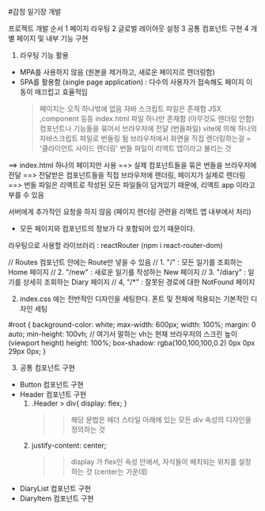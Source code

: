 #감정 일기장 개발

프로젝트 개발 순서
1 페이지 라우팅
2 글로벌 레이아웃 설정
3 공통 컴포넌트 구현
4 개별 페이지 및 내부 기능 구현

1. 라우팅 기능 활용

- MPA를 사용하지 않음 (원본을 제거하고, 새로운 페이지르 렌더링함)
- SPA를 활용함 (single page application) : 다수의 사용자가 접속해도 페이지 이동이 매끄럽고 효율적임
  > 페이지는 오직 하나밖에 없음
  > 자바 스크립트 파일은 존재함 JSX ,component 등등
  > index.html 파일 하나만 존재함 (아무것도 렌더링 안함)
  > 컴포넌트나 기능들을 묶어서 브라우저에 전달 (번들파일)
  > vite에 의해 하나의 자바스크립트 파일로 번들링 됨
  > 브라우저에서 화면을 직접 렌더링하는걸 = '클라이언트 사이드 렌더링'
  > 번들 파일이 리액트 앱이라고 불리는 것

==> index.html 하나의 페이지만 사용
==> 실제 컴포넌트들을 묶은 번들을 브라우저에 전달
==> 전달받은 컴포넌트들을 직접 브라우저에 렌더링, 페이지가 실제로 렌더링
==> 번들 파일은 리액트로 작성된 모든 파일들이 담겨있기 때문에, 리액트 app 이라고 부를 수 있음

서버에게 추가적인 요청을 하지 않음 (페이지 렌더링 관련을 리액트 앱 내부에서 처리)

- 모든 페이지와 컴포넌트의 정보가 다 포함되어 있기 때문이다.

라우팅으로 사용할 라이브러리 : reactRouter (npm i react-router-dom)

// Routes 컴포넌트 안에는 Route만 넣을 수 있음
// 1. "/" : 모든 일기를 조회하는 Home 페이지
// 2. "/new" : 새로운 일기를 작성하는 New 페이지
// 3. "/diary" : 일기를 상세히 조회하는 Diary 페이지
// 4, "/\*" : 잘못된 경로에 대한 NotFound 페이지

2. index.css 에는 전반적인 디자인을 세팅한다.
   폰트 및 전체에 적용되는 기본적인 디자인 세팅

#root {
background-color: white;
max-width: 600px;
width: 100%;
margin: 0 auto;
min-height: 100vh; // 여기서 말하는 vh는 현재 브라우저의 스크린 높이 (viewport height)
height: 100%;
box-shadow: rgba(100,100,100,0.2) 0px 0px 29px 0px;
}

3. 공통 컴포넌트 구현

- Button 컴포넌트 구현
- Header 컴포넌트 구현
  1. .Header > div{
     display: flex;
     }
     > > 해당 문법은 헤더 스타일 아래에 있는 모든 div 속성의 디자인을 정의하는 것
  2. justify-content: center;
     > > display 가 flex인 속성 안에서, 자식들이 배치되는 위치를 설정하는 것 (center는 가운데)
- DiaryList 컴포넌트 구현
- DiaryItem 컴포넌트 구현
